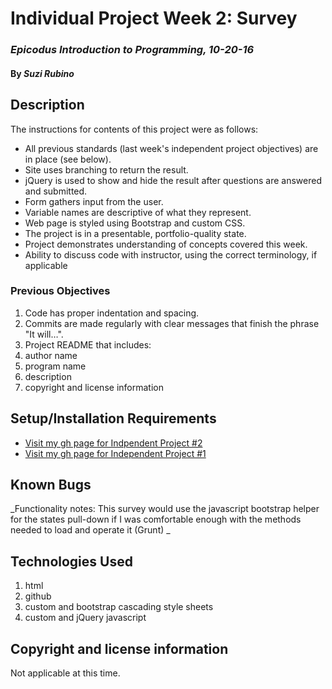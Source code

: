 # Individual Project Week 2: Survey

### _Epicodus Introduction to Programming, 10-20-16_

#### By _**Suzi Rubino**_

## Description
The instructions for contents of this project were as follows:
* All previous standards (last week's independent project objectives) are in place (see below).
* Site uses branching to return the result.
* jQuery is used to show and hide the result after questions are answered and submitted.
* Form gathers input from the user.
* Variable names are descriptive of what they represent.
* Web page is styled using Bootstrap and custom CSS.
* The project is in a presentable, portfolio-quality state.
* Project demonstrates understanding of concepts covered this week.
* Ability to discuss code with instructor, using the correct terminology, if applicable

### Previous Objectives
1. Code has proper indentation and spacing.
2. Commits are made regularly with clear messages that finish the phrase "It will…".
3. Project README that includes:
4. author name
5. program name
6. description
7. copyright and license information

## Setup/Installation Requirements
* [Visit my gh page for Indpendent Project #2](https://rawgit.com/suzirubi/Independent-Project-Week-2/master/index.html)
* [Visit my gh page for Independent Project #1](https://rawgit.com/suzirubi/portfolio-project/master/index.html)

## Known Bugs
_Functionality notes: This survey would use the javascript bootstrap helper for the states pull-down if I was comfortable enough with the methods needed to load and operate it (Grunt) _


## Technologies Used

1. html
2. github
3. custom and bootstrap cascading style sheets
4. custom and jQuery javascript

## Copyright and license information

Not applicable at this time.
